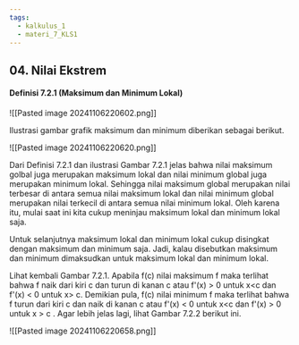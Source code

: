 ```yaml
---
tags:
  - kalkulus_1
  - materi_7_KLS1
---
```

## 04. Nilai Ekstrem

#### Definisi 7.2.1 (Maksimum dan Minimum Lokal)

![[Pasted image 20241106220602.png]]

Ilustrasi gambar grafik maksimum dan minimum diberikan sebagai berikut.

![[Pasted image 20241106220620.png]]

Dari Definisi 7.2.1 dan ilustrasi Gambar 7.2.1 jelas bahwa nilai maksimum golbal juga merupakan maksimum lokal dan nilai minimum global juga merupakan minimum lokal. Sehingga nilai maksimum global merupakan nilai terbesar di antara semua nilai maksimum lokal dan nilai minimum global merupakan nilai terkecil di antara semua nilai minimum lokal. Oleh karena itu, mulai saat ini kita cukup meninjau maksimum lokal dan minimum lokal saja.

Untuk selanjutnya maksimum lokal dan minimum lokal cukup disingkat dengan maksimum dan minimum saja. Jadi, kalau disebutkan maksimum dan minimum dimaksudkan untuk maksimum lokal dan minimum lokal.

Lihat kembali Gambar 7.2.1. Apabila f(c) nilai maksimum f maka terlihat bahwa f naik dari kiri c dan turun di kanan c atau f'(x) > 0 untuk x<c dan f'(x) < 0 untuk x> c. Demikian pula, f(c) nilai minimum f maka terlihat bahwa f turun dari kiri c dan naik di kanan c atau f'(x) < 0 untuk x<c dan f'(x) > 0 untuk x > c . Agar lebih jelas lagi, lihat Gambar 7.2.2 berikut ini.

![[Pasted image 20241106220658.png]]



